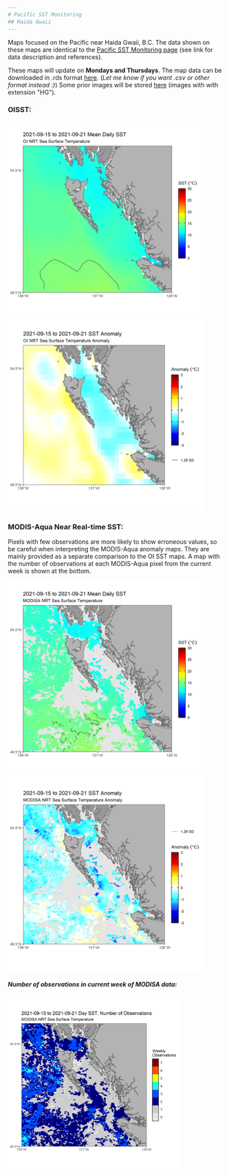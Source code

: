 ```yaml
---
# Pacific SST Monitoring
## Haida Gwaii 
---
```


Maps focused on the Pacific near Haida Gwaii, B.C. The data shown on these maps are identical to the [Pacific SST Monitoring page](https://github.com/BIO-RSG/Pacific_SST_NRT_Monitoring/) (see link for data description and references).

These maps will update on **Mondays and Thursdays**. The map data can be downloaded in .rds format [here](https://github.com/BIO-RSG/Pacific_SST_NRT_Monitoring/tree/main/data). (*Let me know if you want .csv or other format instead :)*) Some prior images will be stored [here](https://github.com/BIO-RSG/Pacific_SST_NRT_Monitoring/tree/main/figures) (images with with extension "HG").

### OISST:

<img src="SST_OI_7-day_rollingavg_HG.png" width="450" /> <img src="SST_OI_7-day_rollingavg_anom_HG.png" width="455" />

### MODIS-Aqua Near Real-time SST:

Pixels with few observations are more likely to show erroneous values, so be careful when interpreting the MODIS-Aqua anomaly maps. They are mainly provided as a separate comparison to the OI SST maps. A map with the number of observations at each MODIS-Aqua pixel from the current week is shown at the bottom.

<img src="SST_MODISA_7-day_rollingavg_HG.png" width="450" /> <img src="SST_MODISA_7-day_rollingavg_anom_HG.png" width="455" /> 

##### Number of observations in current week of MODISA data:

<img src="SST_MODISA_7-day_rollingavg_n_HG.png" width="400" /> 
